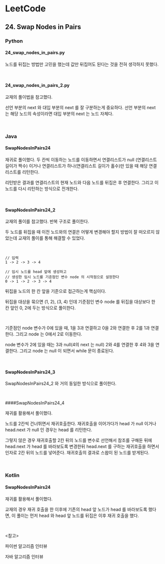 # LeetCode

## 24. Swap Nodes in Pairs

### Python

#### 24_swap_nodes_in_pairs.py

노드를 뒤집는 방법만 고민을 했는데 값만 뒤집어도 된다는 것을 전혀 생각하지 못했다.

<br>

#### 24_swap_nodes_in_pairs_2.py

교재의 풀이법을 참고했다.

선언 부분의 next 와 대입 부분의 next 를 잘 구분하는게 중요하다. 선언 부분의 next 는 해당 노드의 속성이라면 대입 부분의 next 는 노드 자체다.

<br>

### Java

#### SwapNodesInPairs24

재귀로 풀이했다. 두 칸씩 이동하는 노드를 이동하면서 연결리스트가 null (연결리스트 길이가 짝수) 이거나 연결리스트가 하나(연결리스트 길이가 홀수)만 있을 때 해당 연결리스트를 리턴한다.

리턴받은 결과를 연결리스트의 현재 노드와 다음 노드를 뒤집은 후 연결한다. 그리고 이 노드를 다시 리턴하는 방식으로 전개한다.

<br>

#### SwapNodesInPairs24_2

교재의 풀이를 참고했다. 반복 구조로 풀이한다.

두 노드를 뒤집을 때 이전 노드와의 연결은 어떻게 변경해야 할지 방법이 잘 떠오르지 않았는데 교재의 풀이를 통해 해결할 수 있었다.

<br>

````
// 입력
1 -> 2 -> 3 -> 4

// 임시 노드를 head 앞에 생성하고
// 생성한 임시 노드를 기준점인 변수 node 의 시작점으로 설정한다
0 -> 1 -> 2 -> 3 -> 4
````

뒤집을 노드의 한 칸 앞을 기준으로 접근하는게 핵심이다.

뒤집을 대상을 묶으면 (1, 2), (3, 4) 인데 기준점인 변수 node 를 뒤집을 대상보다 한 칸 앞인 0, 2에 두는 방식으로 풀이한다.

<br>

기준점인 node 변수가 0에 있을 때, 1을 3과 연결하고 0을 2와 연결한 후 2를 1과 연결한다. 그리고 node 는 0에서 2로 이동한다.

node 변수가 2에 있을 때는 3과 null(4의 next 는 null) 2와 4를 연결한 후 4와 3을 연결한다. 그리고 node 는 null 이 되면서 while 문이 종료된다.

<br>

#### SwapNodesInPairs24_3

SwapNodesInPairs24_2 와 거의 동일한 방식으로 풀이한다.

<br>

####SwapNodesInPairs24_4

재귀를 활용해서 풀이했다.

노드를 2칸씩 건너뛰면서 재귀호출한다. 재귀호출을 이어가다가 head 가 null 이거나 head.next 가 null 인 경우는 head 를 리턴한다. 

그렇지 않은 경우 재귀호출할 2칸 뒤의 노드를 변수로 선언해서 참조를 구해둔 뒤에 head.next 가 head 를 바라보도록 변경한뒤 head.next 를 구하는 재귀호출을 하면서 인자로 2칸 뒤의 노드를 넣어준다. 재귀호출의 결과로 스왑이 된 노드를 받게된다.

<br>

### Kotlin

#### SwapNodesInPairs24

재귀를 활용해서 풀이했다.

교재의 경우 재귀 호출을 한 이후에 기존의 head 앞 노드가 head 를 바라보도록 했다면, 이 풀이는 먼저 head 와 head 앞 노드를 뒤집은 이후 재귀 호출을 했다.

<br>

<참고>

파이썬 알고리즘 인터뷰

자바 알고리즘 인터뷰

